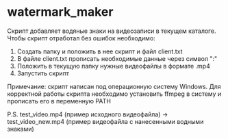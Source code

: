 # watermark_maker
Скрипт добавляет водяные знаки на видеозаписи в текущем каталоге.
Чтобы скрипт отработал без ошибок необходимо:
1. Создать папку и положить в нее скрипт и файл client.txt
2. В файле client.txt прописать необходимые данные через символ ":"
3. Положить в текущую папку нужные видеофайлы в формате .mp4
4. Запустить скрипт

Примечание: скрипт написан под операционную систему Windows. Для корректной работы скрипта необходимо установить ffmpeg в систему и прописать его в переменную PATH

P.S. test_video.mp4 (пример исходного видеофайла) -> test_video_new.mp4 (пример видеофайла с нанесенными водными знаками)
